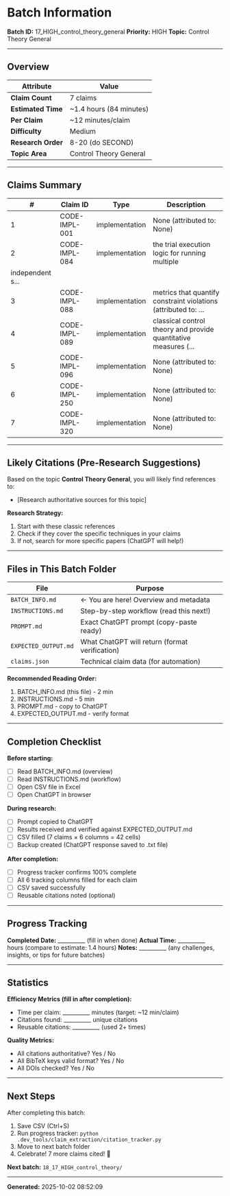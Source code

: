 # Batch Information

**Batch ID:** 17_HIGH_control_theory_general
**Priority:** HIGH
**Topic:** Control Theory General

---

## Overview

| Attribute | Value |
|-----------|-------|
| **Claim Count** | 7 claims |
| **Estimated Time** | ~1.4 hours (84 minutes) |
| **Per Claim** | ~12 minutes/claim |
| **Difficulty** | Medium |
| **Research Order** | 8-20 (do SECOND) |
| **Topic Area** | Control Theory General |

---

## Claims Summary

| # | Claim ID | Type | Description |
|---|----------|------|-------------|
| 1 | CODE-IMPL-001 | implementation | None (attributed to: None) |
| 2 | CODE-IMPL-084 | implementation | the trial execution logic for running multiple
independent s... |
| 3 | CODE-IMPL-088 | implementation | metrics that quantify constraint violations (attributed to: ... |
| 4 | CODE-IMPL-089 | implementation | classical control theory and provide quantitative measures (... |
| 5 | CODE-IMPL-096 | implementation | None (attributed to: None) |
| 6 | CODE-IMPL-250 | implementation | None (attributed to: None) |
| 7 | CODE-IMPL-320 | implementation | None (attributed to: None) |


---

## Likely Citations (Pre-Research Suggestions)

Based on the topic **Control Theory General**, you will likely find references to:

- [Research authoritative sources for this topic]


**Research Strategy:**
1. Start with these classic references
2. Check if they cover the specific techniques in your claims
3. If not, search for more specific papers (ChatGPT will help!)

---

## Files in This Batch Folder

| File | Purpose |
|------|---------|
| `BATCH_INFO.md` | ← You are here! Overview and metadata |
| `INSTRUCTIONS.md` | Step-by-step workflow (read this next!) |
| `PROMPT.md` | Exact ChatGPT prompt (copy-paste ready) |
| `EXPECTED_OUTPUT.md` | What ChatGPT will return (format verification) |
| `claims.json` | Technical claim data (for automation) |

**Recommended Reading Order:**
1. BATCH_INFO.md (this file) - 2 min
2. INSTRUCTIONS.md - 5 min
3. PROMPT.md - copy to ChatGPT
4. EXPECTED_OUTPUT.md - verify format

---

## Completion Checklist

**Before starting:**
- [ ] Read BATCH_INFO.md (overview)
- [ ] Read INSTRUCTIONS.md (workflow)
- [ ] Open CSV file in Excel
- [ ] Open ChatGPT in browser

**During research:**
- [ ] Prompt copied to ChatGPT
- [ ] Results received and verified against EXPECTED_OUTPUT.md
- [ ] CSV filled (7 claims × 6 columns = 42 cells)
- [ ] Backup created (ChatGPT response saved to .txt file)

**After completion:**
- [ ] Progress tracker confirms 100% complete
- [ ] All 6 tracking columns filled for each claim
- [ ] CSV saved successfully
- [ ] Reusable citations noted (optional)

---

## Progress Tracking

**Completed Date:** __________ (fill in when done)
**Actual Time:** __________ hours (compare to estimate: 1.4 hours)
**Notes:** __________ (any challenges, insights, or tips for future batches)

---

## Statistics

**Efficiency Metrics (fill in after completion):**
- Time per claim: __________ minutes (target: ~12 min/claim)
- Citations found: __________ unique citations
- Reusable citations: __________ (used 2+ times)

**Quality Metrics:**
- All citations authoritative? Yes / No
- All BibTeX keys valid format? Yes / No
- All DOIs checked? Yes / No

---

## Next Steps

After completing this batch:
1. Save CSV (Ctrl+S)
2. Run progress tracker: `python .dev_tools/claim_extraction/citation_tracker.py`
3. Move to next batch folder
4. Celebrate! 7 more claims cited! 🎉

**Next batch:** `18_17_HIGH_control_theory/`

---

**Generated:** 2025-10-02 08:52:09
